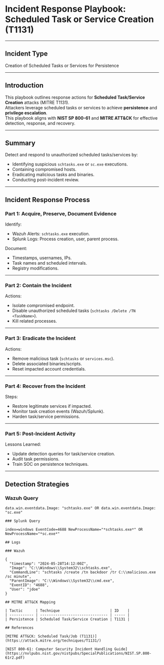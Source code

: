 # Incident Response Playbook: Scheduled Task or Service Creation (T1131)

---

## Incident Type

Creation of Scheduled Tasks or Services for Persistence

---

## Introduction

This playbook outlines response actions for **Scheduled Task/Service Creation** attacks (MITRE T1131).  
Attackers leverage scheduled tasks or services to achieve **persistence** and **privilege escalation**.  
This playbook aligns with **NIST SP 800-61** and **MITRE ATT&CK** for effective detection, response, and recovery.

---

## Summary

Detect and respond to unauthorized scheduled tasks/services by:

- Identifying suspicious `schtasks.exe` or `sc.exe` executions.
- Containing compromised hosts.
- Eradicating malicious tasks and binaries.
- Conducting post-incident review.

---

## Incident Response Process

### Part 1: Acquire, Preserve, Document Evidence

Identify:
- Wazuh Alerts: `schtasks.exe` execution.
- Splunk Logs: Process creation, user, parent process.

Document:
- Timestamps, usernames, IPs.
- Task names and scheduled intervals.
- Registry modifications.

---

### Part 2: Contain the Incident

Actions:
- Isolate compromised endpoint.
- Disable unauthorized scheduled tasks (`schtasks /Delete /TN <TaskName>`).
- Kill related processes.

---

### Part 3: Eradicate the Incident

Actions:
- Remove malicious task (`schtasks` or `services.msc`).
- Delete associated binaries/scripts.
- Reset impacted account credentials.

---

### Part 4: Recover from the Incident

Steps:
- Restore legitimate services if impacted.
- Monitor task creation events (Wazuh/Splunk).
- Harden task/service permissions.

---

### Part 5: Post-Incident Activity

Lessons Learned:
- Update detection queries for task/service creation.
- Audit task permissions.
- Train SOC on persistence techniques.

---

## Detection Strategies

### Wazuh Query

```kql
data.win.eventdata.Image: "schtasks.exe" OR data.win.eventdata.Image: "sc.exe"

### Splunk Query

index=windows EventCode=4688 NewProcessName="*schtasks.exe*" OR NewProcessName="*sc.exe*"

## Logs

### Wazuh

{
  "timestamp": "2024-05-28T14:12:00Z",
  "Image": "C:\\Windows\\System32\\schtasks.exe",
  "CommandLine": "schtasks /create /tn backdoor /tr C:\\malicious.exe /sc minute",
  "ParentImage": "C:\\Windows\\System32\\cmd.exe",
  "EventID": "4688",
  "User": "jdoe"
}

## MITRE ATT&CK Mapping

| Tactic      | Technique                       | ID    |
| ----------- | ------------------------------- | ----- |
| Persistence | Scheduled Task/Service Creation | T1131 |

## References

[MITRE ATT&CK: Scheduled Task/Job (T1131)](https://attack.mitre.org/techniques/T1131/)

[NIST 800-61: Computer Security Incident Handling Guide](https://nvlpubs.nist.gov/nistpubs/SpecialPublications/NIST.SP.800-61r2.pdf)

